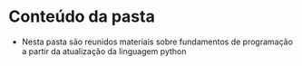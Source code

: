 # Conteúdo da pasta 

- Nesta pasta são reunidos materiais sobre fundamentos de programação a partir da atualização da linguagem python